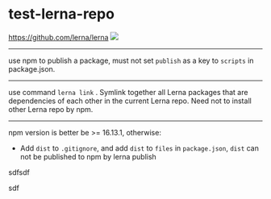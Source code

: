 # test-lerna-repo




https://github.com/lerna/lerna
<a href="https://github.com/zhaoyiming0803/test-lerna-repo/actions/workflows/ci.yml" target="_blank"><img src="https://github.com/zhaoyiming0803/test-lerna-repo/actions/workflows/ci.yml/badge.svg?branch=dev"></a>

***

use npm to publish a package, must not set `publish` as a key to `scripts` in package.json.

***

use command `lerna link` . Symlink together all Lerna packages that are dependencies of each other in the current Lerna repo. Need not to install other Lerna repo by npm.

***

npm version is better be >= 16.13.1, otherwise:

- Add `dist` to `.gitignore`, and add `dist` to `files` in `package.json`, `dist` can not be published to npm by lerna publish

sdfsdf

sdf
